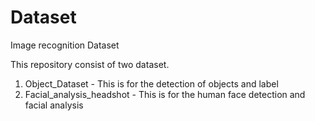 # Dataset
Image recognition Dataset

This repository consist of two dataset.
1) Object_Dataset - This is for the detection of objects and label
2) Facial_analysis_headshot - This is for the human face detection and facial analysis
